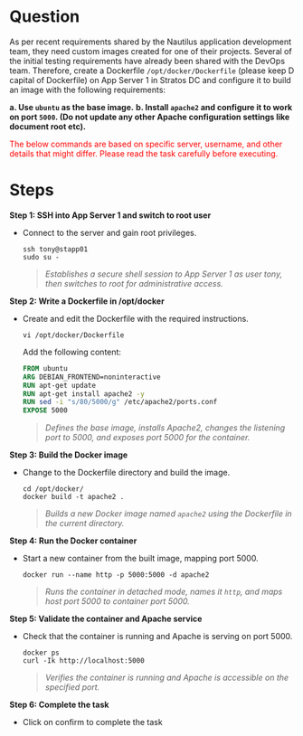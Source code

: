# Question
As per recent requirements shared by the Nautilus application development team, they need custom images created for one of their projects. Several of the initial testing requirements have already been shared with the DevOps team. Therefore, create a Dockerfile `/opt/docker/Dockerfile` (please keep D capital of Dockerfile) on App Server 1 in Stratos DC and configure it to build an image with the following requirements:

**a. Use `ubuntu` as the base image.**
**b. Install `apache2` and configure it to work on port `5000`. (Do not update any other Apache configuration settings like document root etc).**

<span style="color: red;">The below commands are based on specific server, username, and other details that might differ. Please read the task carefully before executing.</span>

# Steps

**Step 1: SSH into App Server 1 and switch to root user**
- Connect to the server and gain root privileges.
  ```
  ssh tony@stapp01
  sudo su -
  ```
  > *Establishes a secure shell session to App Server 1 as user tony, then switches to root for administrative access.*

**Step 2: Write a Dockerfile in /opt/docker**
- Create and edit the Dockerfile with the required instructions.
  ```
  vi /opt/docker/Dockerfile
  ```
  Add the following content:
  ```Dockerfile
  FROM ubuntu
  ARG DEBIAN_FRONTEND=noninteractive
  RUN apt-get update
  RUN apt-get install apache2 -y
  RUN sed -i "s/80/5000/g" /etc/apache2/ports.conf
  EXPOSE 5000
  ```
  > *Defines the base image, installs Apache2, changes the listening port to 5000, and exposes port 5000 for the container.*

**Step 3: Build the Docker image**
- Change to the Dockerfile directory and build the image.
  ```
  cd /opt/docker/
  docker build -t apache2 .
  ```
  > *Builds a new Docker image named `apache2` using the Dockerfile in the current directory.*

**Step 4: Run the Docker container**
- Start a new container from the built image, mapping port 5000.
  ```
  docker run --name http -p 5000:5000 -d apache2
  ```
  > *Runs the container in detached mode, names it `http`, and maps host port 5000 to container port 5000.*

**Step 5: Validate the container and Apache service**
- Check that the container is running and Apache is serving on port 5000.
  ```
  docker ps
  curl -Ik http://localhost:5000
  ```
  > *Verifies the container is running and Apache is accessible on the specified port.*

**Step 6: Complete the task**
- Click on confirm to complete the task